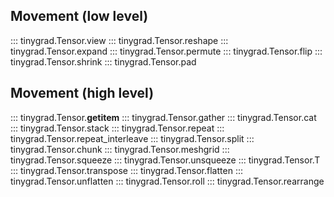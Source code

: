 ## Movement (low level)

::: tinygrad.Tensor.view
::: tinygrad.Tensor.reshape
::: tinygrad.Tensor.expand
::: tinygrad.Tensor.permute
::: tinygrad.Tensor.flip
::: tinygrad.Tensor.shrink
::: tinygrad.Tensor.pad

## Movement (high level)

::: tinygrad.Tensor.__getitem__
::: tinygrad.Tensor.gather
::: tinygrad.Tensor.cat
::: tinygrad.Tensor.stack
::: tinygrad.Tensor.repeat
::: tinygrad.Tensor.repeat_interleave
::: tinygrad.Tensor.split
::: tinygrad.Tensor.chunk
::: tinygrad.Tensor.meshgrid
::: tinygrad.Tensor.squeeze
::: tinygrad.Tensor.unsqueeze
::: tinygrad.Tensor.T
::: tinygrad.Tensor.transpose
::: tinygrad.Tensor.flatten
::: tinygrad.Tensor.unflatten
::: tinygrad.Tensor.roll
::: tinygrad.Tensor.rearrange